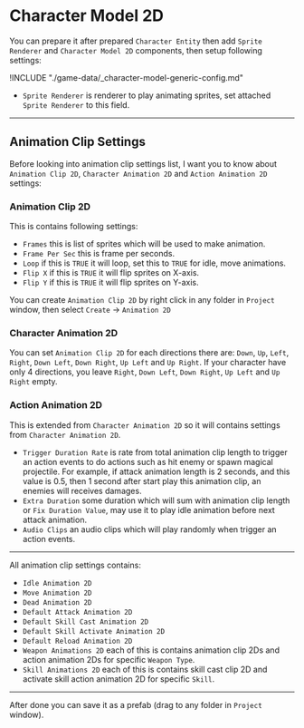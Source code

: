 # Character Model 2D

You can prepare it after prepared `Character Entity` then add `Sprite Renderer` and `Character Model 2D` components, then setup following settings:

!INCLUDE "./game-data/_character-model-generic-config.md"

*   `Sprite Renderer` is renderer to play animating sprites, set attached `Sprite Renderer` to this field.

* * *

## Animation Clip Settings

Before looking into animation clip settings list, I want you to know about `Animation Clip 2D`, `Character Animation 2D` and `Action Animation 2D` settings:

### Animation Clip 2D

This is contains following settings:
*   `Frames` this is list of sprites which will be used to make animation.
*   `Frame Per Sec` this is frame per seconds.
*   `Loop` if this is `TRUE` it will loop, set this to `TRUE` for idle, move animations.
*   `Flip X` if this is `TRUE` it will flip sprites on X-axis.
*   `Flip Y` if this is `TRUE` it will flip sprites on Y-axis.

You can create `Animation Clip 2D` by right click in any folder in `Project` window, then select `Create` -> `Animation 2D`

### Character Animation 2D

You can set `Animation Clip 2D` for each directions there are: `Down`, `Up`, `Left`, `Right`, `Down Left`, `Down Right`, `Up Left` and `Up Right`. If your character have only 4 directions, you leave `Right`, `Down Left`, `Down Right`, `Up Left` and `Up Right` empty.

### Action Animation 2D

This is extended from `Character Animation 2D` so it will contains settings from `Character Animation 2D`.

*   `Trigger Duration Rate` is rate from total animation clip length to trigger an action events to do actions such as hit enemy or spawn magical projectile. For example, if attack animation length is 2 seconds, and this value is 0.5, then 1 second after start play this animation clip, an enemies will receives damages.
*   `Extra Duration` some duration which will sum with animation clip length or `Fix Duration Value`, may use it to play idle animation before next attack animation.
*   `Audio Clips` an audio clips which will play randomly when trigger an action events.

* * *

All animation clip settings contains:

*   `Idle Animation 2D`
*   `Move Animation 2D`
*   `Dead Animation 2D`
*   `Default Attack Animation 2D`
*   `Default Skill Cast Animation 2D`
*   `Default Skill Activate Animation 2D`
*   `Default Reload Animation 2D`
*   `Weapon Animations 2D` each of this is contains animation clip 2Ds and action animation 2Ds for specific `Weapon Type`.
*   `Skill Animations 2D` each of this is contains skill cast clip 2D and activate skill action animation 2D for specific `Skill`.

* * *

After done you can save it as a prefab (drag to any folder in `Project` window).